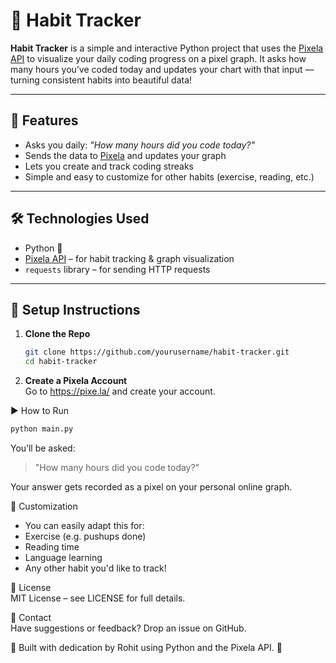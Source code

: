 # 📅 Habit Tracker

**Habit Tracker** is a simple and interactive Python project that uses the [Pixela API](https://pixe.la/) to visualize your daily coding progress on a pixel graph. It asks how many hours you’ve coded today and updates your chart with that input — turning consistent habits into beautiful data!

---

## 🎯 Features

- Asks you daily: *"How many hours did you code today?"*
- Sends the data to [Pixela](https://pixe.la/) and updates your graph
- Lets you create and track coding streaks
- Simple and easy to customize for other habits (exercise, reading, etc.)

---

## 🛠️ Technologies Used

- Python 🐍
- [Pixela API](https://pixe.la/) – for habit tracking & graph visualization
- `requests` library – for sending HTTP requests

---

## 🔐 Setup Instructions

1. **Clone the Repo**
   ```bash
   git clone https://github.com/yourusername/habit-tracker.git
   cd habit-tracker
   ```
2. **Create a Pixela Account**  
Go to https://pixe.la/ and create your account.

▶️ How to Run  
```bash
python main.py
```
You’ll be asked:

> "How many hours did you code today?"

Your answer gets recorded as a pixel on your personal online graph.

🧠 Customization
- You can easily adapt this for:
- Exercise (e.g. pushups done)
- Reading time
- Language learning
- Any other habit you'd like to track!


📜 License  
MIT License – see LICENSE for full details.

🤝 Contact  
Have suggestions or feedback? Drop an issue on GitHub.

🔧 Built with dedication by Rohit using Python and the Pixela API. 🌱
